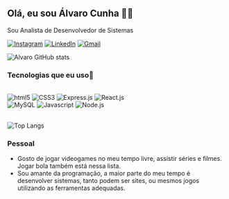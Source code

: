 ## Olá, eu sou Álvaro Cunha 👋🏻

Sou Analista de Desenvolvedor de Sistemas

[![Instagram](https://img.shields.io/badge/Instagram-E4405F?style=for-the-badge&logo=instagram&logoColor=white)](https://www.instagram.com/alvaro_cstro/ )
[![LinkedIn](https://img.shields.io/badge/LinkedIn-0077B5?style=for-the-badge&logo=linkedin&logoColor=white)](https://www.linkedin.com/in/alvarocastroc)
[![Gmail](https://img.shields.io/badge/Gmail-D14836?style=for-the-badge&logo=gmail&logoColor=white)](https://mailto:alvarocastrocunha14@gmail.com)

![Alvaro GitHub stats](https://github-readme-stats.vercel.app/api?username=AlvaroCastroC&show_icons=true&theme=dracula)

### Tecnologias que eu uso🚀

<div style="display: inline_block"></br>
    <img aling="center" alt="html5" src="https://img.shields.io/badge/HTML5-E34F26?style=for-the-badge&logo=html5&logoColor=white"/>
    <img aling="center" alt="CSS3" src="https://img.shields.io/badge/CSS3-1572B6?style=for-the-badge&logo=css3&logoColor=white"/>
    <img aling="center" alt="Express.js" src="https://img.shields.io/badge/Express.js-404D59?style=for-the-badge"/>
    <img aling="center" alt="React.js" src="https://img.shields.io/badge/React-20232A?style=for-the-badge&logo=react&logoColor=61DAFB"/> <br>
    <img aling="center" alt="MySQL" src="https://img.shields.io/badge/MySQL-00000F?style=for-the-badge&logo=mysql&logoColor=white"/> 
    <img aling="center" alt="Javascript" src="https://img.shields.io/badge/JavaScript-F7DF1E?style=for-the-badge&logo=javascript&logoColor=black"/> 
    <img aling="center" alt="Node.js" src="https://img.shields.io/badge/Node.js-43853D?style=for-the-badge&logo=node.js&logoColor=white"/> 
</div></br>

![Top Langs](https://github-readme-stats.vercel.app/api/top-langs/?username=AlvaroCastroC&&layout=donut-vertical)

### Pessoal
- Gosto de jogar videogames no meu tempo livre, assistir séries e filmes. Jogar bola também está nessa lista.
- Sou amante da programação, a maior parte do meu tempo é desenvolver sistemas, tanto podem ser sites, ou mesmos jogos utilizando as ferramentas adequadas. 

